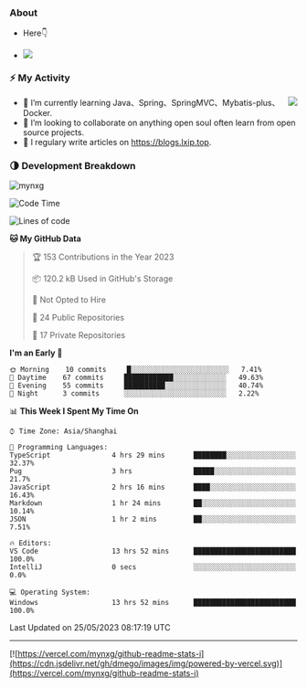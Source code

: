 
### About

- Here👇

- ![](https://komarev.com/ghpvc/?username=mynxg&color=green)
<!-- - ![](https://visitor-badge.glitch.me/badge?page_id=mynxg.mynxg) -->

### ⚡️ My Activity

<img align="right" src="https://github-readme-stats-i.vercel.app/api?username=imnxg&show_icons=true&icon_color=1573B3&hide_title=true&text_color=718096&bg_color=00000000&hide_border=true"/>

<ul>
    <li> 🌱 I’m currently learning Java、Spring、SpringMVC、Mybatis-plus、Docker.</li>
    <li> 👯 I’m looking to collaborate on anything open souI often learn from open source projects.</li>
    <li> 📝 I regulary write articles on <a href="https://blogs.lxip.top">https://blogs.lxip.top</a>.</li>
    <!-- <li> ⚡ Fun fact: I ❤️ 😻.</li> -->
</ul>

<!-- <h3>Github Activity</h3>
<p style="img{display:block;margin:0 auto;}">

[![](https://activity-graph.herokuapp.com/graph?username=mynxg&theme=tokyonight)](https://github.com/ashutosh00710/github-readme-activity-graph)
![keney's github stats](https://github-readme-stats-i.vercel.app/api?username=imnxg&show_icons=true&icon_color=1573B3)
</p> -->
### 🌗 Development Breakdown

<img src="https://komarev.com/ghpvc/?username=mynxg" alt=" mynxg" />

<!--START_SECTION:waka-->
![Code Time](http://img.shields.io/badge/Code%20Time-69%20hrs%2034%20mins-blue)

![Lines of code](https://img.shields.io/badge/From%20Hello%20World%20I%27ve%20Written-57%20Thousand%20lines%20of%20code-blue)

**🐱 My GitHub Data** 

> 🏆 153 Contributions in the Year 2023
 > 
> 📦 120.2 kB Used in GitHub's Storage 
 > 
> 🚫 Not Opted to Hire
 > 
> 📜 24 Public Repositories 
 > 
> 🔑 17 Private Repositories  
 > 
**I'm an Early 🐤** 

```text
🌞 Morning    10 commits     █░░░░░░░░░░░░░░░░░░░░░░░░   7.41% 
🌆 Daytime    67 commits     ████████████░░░░░░░░░░░░░   49.63% 
🌃 Evening    55 commits     ██████████░░░░░░░░░░░░░░░   40.74% 
🌙 Night      3 commits      ░░░░░░░░░░░░░░░░░░░░░░░░░   2.22%

```


📊 **This Week I Spent My Time On** 

```text
⌚︎ Time Zone: Asia/Shanghai

💬 Programming Languages: 
TypeScript               4 hrs 29 mins       ████████░░░░░░░░░░░░░░░░░   32.37% 
Pug                      3 hrs               █████░░░░░░░░░░░░░░░░░░░░   21.7% 
JavaScript               2 hrs 16 mins       ████░░░░░░░░░░░░░░░░░░░░░   16.43% 
Markdown                 1 hr 24 mins        ██░░░░░░░░░░░░░░░░░░░░░░░   10.14% 
JSON                     1 hr 2 mins         ██░░░░░░░░░░░░░░░░░░░░░░░   7.51%

🔥 Editors: 
VS Code                  13 hrs 52 mins      █████████████████████████   100.0% 
IntelliJ                 0 secs              ░░░░░░░░░░░░░░░░░░░░░░░░░   0.0%

💻 Operating System: 
Windows                  13 hrs 52 mins      █████████████████████████   100.0%

```


 Last Updated on 25/05/2023 08:17:19 UTC
<!--END_SECTION:waka-->

---

[![https://vercel.com/mynxg/github-readme-stats-i](https://cdn.jsdelivr.net/gh/dmego/images/img/powered-by-vercel.svg)](https://vercel.com/mynxg/github-readme-stats-i)
